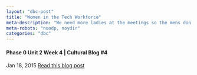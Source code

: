 ```yaml
---
layout: "dbc-post"
title: "Women in the Tech Workforce"
meta-description: "We need more ladies at the meetings so the mens don't have to use the pink cards."
meta-robots: "noodp, noydir"
categories: "dbc"
---
```

<h4>Phase 0 Unit 2 Week 4 | Cultural Blog #4</h4>
<span class="meta">Jan 18, 2015</span>
<a href="http://jannypie.github.io/blog/c4-tech-issues.html" title="Read more">Read this blog post</a>